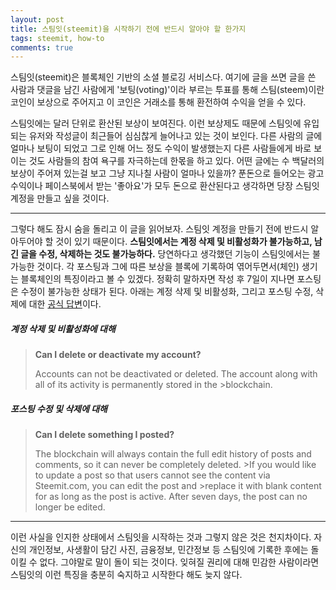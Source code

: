 ```yaml
---
layout: post
title: 스팀잇(steemit)을 시작하기 전에 반드시 알아야 할 한가지
tags: steemit, how-to 
comments: true    
---
```


스팀잇(steemit)은 블록체인 기반의 소셜 블로깅 서비스다. 여기에 글을 쓰면 글을 쓴 사람과 댓글을 남긴 사람에게 '보팅(voting)'이라 부르는 투표를 통해 스팀(steem)이란 코인이 보상으로 주어지고 이 코인은 거래소를 통해 환전하여 수익을 얻을 수 있다. 
  
스팀잇에는 달러 단위로 환산된 보상이 보여진다. 이런 보상제도 때문에 스팀잇에 유입되는 유저와 작성글이 최근들어 심심찮게 늘어나고 있는 것이 보인다. 다른 사람의 글에 얼마나 보팅이 되었고 그로 인해 어느 정도 수익이 발생했는지 다른 사람들에게 바로 보이는 것도 사람들의 참여 욕구를 자극하는데 한몫을 하고 있다. 어떤 글에는 수 백달러의 보상이 주어져 있는걸 보고 그냥 지나칠 사람이 얼마나 있을까? 푼돈으로 들어오는 광고 수익이나 페이스북에서 받는 '좋아요'가 모두 돈으로 환산된다고 생각하면 당장 스팀잇 계정을 만들고 싶을 것이다.

***

그렇다 해도 잠시 숨을 돌리고 이 글을 읽어보자. 스팀잇 계정을 만들기 전에 반드시 알아두어야 할 것이 있기 때문이다. **스팀잇에서는 계정 삭제 및 비활성화가 불가능하고, 남긴 글을 수정, 삭제하는 것도 불가능하다.** 당연하다고 생각했던 기능이 스팀잇에서는 불가능한 것이다. 각 포스팅과 그에 따른 보상을 블록에 기록하여 엮어두면서(체인) 생기는 블록체인의 특징이라고 볼 수 있겠다. 정확히 말하자면 작성 후 7일이 지나면 포스팅은 수정이 불가능한 상태가 된다. 아래는 계정 삭제 및 비활성화, 그리고 포스팅 수정, 삭제에 대한 [공식 답변](https://steemit.com/faq.html)이다.

##### 계정 삭제 및 비활성화에 대해
>**Can I delete or deactivate my account?**  
>  
>Accounts can not be deactivated or deleted. The account along with all of its activity is permanently stored in the >blockchain.

##### 포스팅 수정 및 삭제에 대해
>**Can I delete something I posted?**
>  
>The blockchain will always contain the full edit history of posts and comments, so it can never be completely deleted. >If you would like to update a post so that users cannot see the content via Steemit.com, you can edit the post and >replace it with blank content for as long as the post is active. After seven days, the post can no longer be edited.
   
***

이런 사실을 인지한 상태에서 스팀잇을 시작하는 것과 그렇지 않은 것은 천지차이다. 자신의 개인정보, 사생활이 담긴 사진, 금융정보, 민간정보 등 스팀잇에 기록한 후에는 돌이킬 수 없다. 그야말로 말이 돌이 되는 것이다. 잊혀질 권리에 대해 민감한 사람이라면 스팀잇의 이런 특징을 충분히 숙지하고 시작한다 해도 늦지 않다.
       
       